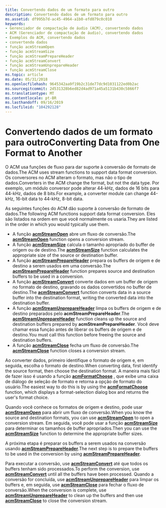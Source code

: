 ```yaml
---
title: Convertendo dados de um formato para outro
description: Convertendo dados de um formato para outro
ms.assetid: df995b7d-ac45-4964-a1b0-efd079c0c010
keywords:
- Gerenciador de compactação de áudio (ACM), convertendo dados
- ACM (Gerenciador de compactação de áudio), convertendo dados
- Exemplos do ACM, convertendo dados
- convertendo dados
- função acmStreamOpen
- função acmStreamSize
- função acmStreamPrepareHeader
- função acmStreamConvert
- função acmStreamUnprepareHeader
- função acmStreamClose
ms.topic: article
ms.date: 05/31/2018
ms.openlocfilehash: 9645342aa9f19b2c31de77dc9d1031122ed0b2ac
ms.sourcegitcommit: 2d531328b6ed82d4ad971a45a5131b430c5866f7
ms.translationtype: MT
ms.contentlocale: pt-BR
ms.lasthandoff: 09/16/2019
ms.locfileid: "104292128"
---
```

# <a name="converting-data-from-one-format-to-another"></a><span data-ttu-id="db762-113">Convertendo dados de um formato para outro</span><span class="sxs-lookup"><span data-stu-id="db762-113">Converting Data from One Format to Another</span></span>

<span data-ttu-id="db762-114">O ACM usa funções de fluxo para dar suporte à conversão de formato de dados.</span><span class="sxs-lookup"><span data-stu-id="db762-114">The ACM uses stream functions to support data format conversion.</span></span> <span data-ttu-id="db762-115">Os conversores no ACM alteram o formato, mas não o tipo de dados.</span><span class="sxs-lookup"><span data-stu-id="db762-115">Converters in the ACM change the format, but not the data type.</span></span> <span data-ttu-id="db762-116">Por exemplo, um módulo conversor pode alterar 44-kHz, dados de 16 bits para 44-kHz, dados de 8 bits.</span><span class="sxs-lookup"><span data-stu-id="db762-116">For example, a converter module can change 44-kHz, 16-bit data to 44-kHz, 8-bit data.</span></span>

<span data-ttu-id="db762-117">As seguintes funções do ACM dão suporte à conversão de formato de dados.</span><span class="sxs-lookup"><span data-stu-id="db762-117">The following ACM functions support data format conversion.</span></span> <span data-ttu-id="db762-118">Eles são listados na ordem em que você normalmente os usaria.</span><span class="sxs-lookup"><span data-stu-id="db762-118">They are listed in the order in which you would typically use them.</span></span>

-   <span data-ttu-id="db762-119">A função [**acmStreamOpen**](/windows/desktop/api/Msacm/nf-msacm-acmstreamopen) abre um fluxo de conversão.</span><span class="sxs-lookup"><span data-stu-id="db762-119">The [**acmStreamOpen**](/windows/desktop/api/Msacm/nf-msacm-acmstreamopen) function opens a conversion stream.</span></span>
-   <span data-ttu-id="db762-120">A função [**acmStreamSize**](/windows/desktop/api/Msacm/nf-msacm-acmstreamsize) calcula o tamanho apropriado do buffer de origem ou de destino.</span><span class="sxs-lookup"><span data-stu-id="db762-120">The [**acmStreamSize**](/windows/desktop/api/Msacm/nf-msacm-acmstreamsize) function calculates the appropriate size of the source or destination buffer.</span></span>
-   <span data-ttu-id="db762-121">A função [**acmStreamPrepareHeader**](/windows/desktop/api/Msacm/nf-msacm-acmstreamprepareheader) prepara os buffers de origem e de destino a serem usados em uma conversão.</span><span class="sxs-lookup"><span data-stu-id="db762-121">The [**acmStreamPrepareHeader**](/windows/desktop/api/Msacm/nf-msacm-acmstreamprepareheader) function prepares source and destination buffers to be used in a conversion.</span></span>
-   <span data-ttu-id="db762-122">A função [**acmStreamConvert**](/windows/desktop/api/Msacm/nf-msacm-acmstreamconvert) converte dados em um buffer de origem no formato de destino, gravando os dados convertidos no buffer de destino.</span><span class="sxs-lookup"><span data-stu-id="db762-122">The [**acmStreamConvert**](/windows/desktop/api/Msacm/nf-msacm-acmstreamconvert) function converts data in a source buffer into the destination format, writing the converted data into the destination buffer.</span></span>
-   <span data-ttu-id="db762-123">A função [**acmStreamUnprepareHeader**](/windows/desktop/api/Msacm/nf-msacm-acmstreamunprepareheader) limpa os buffers de origem e de destino preparados pelo **acmStreamPrepareHeader**.</span><span class="sxs-lookup"><span data-stu-id="db762-123">The [**acmStreamUnprepareHeader**](/windows/desktop/api/Msacm/nf-msacm-acmstreamunprepareheader) function cleans up the source and destination buffers prepared by **acmStreamPrepareHeader**.</span></span> <span data-ttu-id="db762-124">Você deve chamar essa função antes de liberar os buffers de origem e de destino.</span><span class="sxs-lookup"><span data-stu-id="db762-124">You must call this function before freeing the source and destination buffers.</span></span>
-   <span data-ttu-id="db762-125">A função [**acmStreamClose**](/windows/desktop/api/Msacm/nf-msacm-acmstreamclose) fecha um fluxo de conversão.</span><span class="sxs-lookup"><span data-stu-id="db762-125">The [**acmStreamClose**](/windows/desktop/api/Msacm/nf-msacm-acmstreamclose) function closes a conversion stream.</span></span>

<span data-ttu-id="db762-126">Ao converter dados, primeiro identifique o formato de origem e, em seguida, escolha o formato de destino.</span><span class="sxs-lookup"><span data-stu-id="db762-126">When converting data, first identify the source format, then choose the destination format.</span></span> <span data-ttu-id="db762-127">A maneira mais fácil de fazer isso é usando a função [**acmFormatChoose**](/windows/desktop/api/Msacm/nf-msacm-acmformatchoose) , que exibe uma caixa de diálogo de seleção de formato e retorna a opção de formato do usuário.</span><span class="sxs-lookup"><span data-stu-id="db762-127">The easiest way to do this is by using the [**acmFormatChoose**](/windows/desktop/api/Msacm/nf-msacm-acmformatchoose) function, which displays a format-selection dialog box and returns the user's format choice.</span></span>

<span data-ttu-id="db762-128">Quando você conhece os formatos de origem e destino, pode usar [**acmStreamOpen**](/windows/desktop/api/Msacm/nf-msacm-acmstreamopen) para abrir um fluxo de conversão.</span><span class="sxs-lookup"><span data-stu-id="db762-128">When you know the source and destination formats, you can use [**acmStreamOpen**](/windows/desktop/api/Msacm/nf-msacm-acmstreamopen) to open a conversion stream.</span></span> <span data-ttu-id="db762-129">Em seguida, você pode usar a função [**acmStreamSize**](/windows/desktop/api/Msacm/nf-msacm-acmstreamsize) para determinar os tamanhos de buffer apropriados.</span><span class="sxs-lookup"><span data-stu-id="db762-129">Then you can use the [**acmStreamSize**](/windows/desktop/api/Msacm/nf-msacm-acmstreamsize) function to determine the appropriate buffer sizes.</span></span>

<span data-ttu-id="db762-130">A próxima etapa é preparar os buffers a serem usados na conversão usando [**acmStreamPrepareHeader**](/windows/desktop/api/Msacm/nf-msacm-acmstreamprepareheader).</span><span class="sxs-lookup"><span data-stu-id="db762-130">The next step is to prepare the buffers to be used in the conversion by using [**acmStreamPrepareHeader**](/windows/desktop/api/Msacm/nf-msacm-acmstreamprepareheader).</span></span>

<span data-ttu-id="db762-131">Para executar a conversão, use [**acmStreamConvert**](/windows/desktop/api/Msacm/nf-msacm-acmstreamconvert) até que todos os buffers tenham sido processados.</span><span class="sxs-lookup"><span data-stu-id="db762-131">To perform the conversion, use [**acmStreamConvert**](/windows/desktop/api/Msacm/nf-msacm-acmstreamconvert) until all the buffers have been processed.</span></span> <span data-ttu-id="db762-132">Quando a conversão for concluída, use [**acmStreamUnprepareHeader**](/windows/desktop/api/Msacm/nf-msacm-acmstreamunprepareheader) para limpar os buffers e, em seguida, use [**acmStreamClose**](/windows/desktop/api/Msacm/nf-msacm-acmstreamclose) para fechar o fluxo de conversão.</span><span class="sxs-lookup"><span data-stu-id="db762-132">When the conversion is complete, use [**acmStreamUnprepareHeader**](/windows/desktop/api/Msacm/nf-msacm-acmstreamunprepareheader) to clean up the buffers and then use [**acmStreamClose**](/windows/desktop/api/Msacm/nf-msacm-acmstreamclose) to close the conversion stream.</span></span>

 

 




